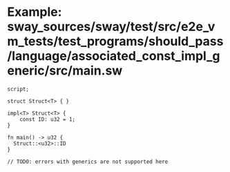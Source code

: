 # Example: sway_sources/sway/test/src/e2e_vm_tests/test_programs/should_pass/language/associated_const_impl_generic/src/main.sw

```sway
script;

struct Struct<T> { }

impl<T> Struct<T> {
    const ID: u32 = 1;
}

fn main() -> u32 {
  Struct::<u32>::ID
}

// TODO: errors with generics are not supported here
```
